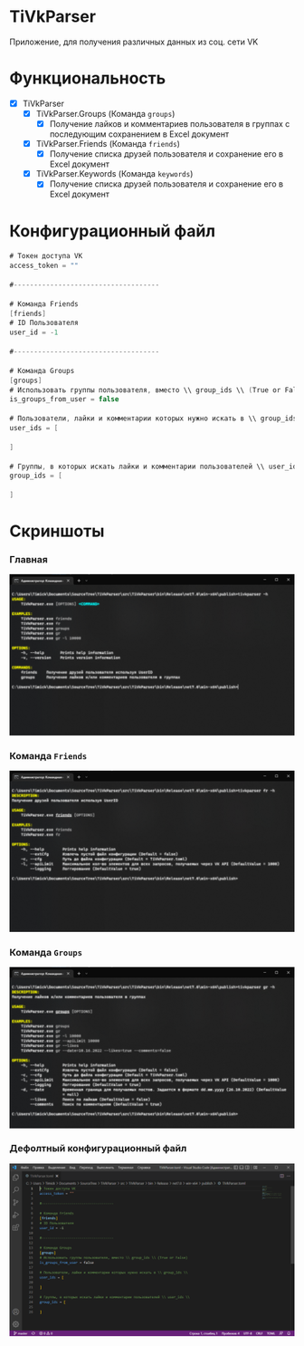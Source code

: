 # TiVkParser
Приложение, для получения различных данных из соц. сети VK

# Функциональность
- [x] TiVkParser
  - [x] TiVkParser.Groups (Команда ```groups```)
    - [x] Получение лайков и комментариев пользователя в группах c последующим сохранением в Excel документ
  - [x] TiVkParser.Friends (Команда ```friends```)
    - [x] Получение списка друзей пользователя и сохранение его в Excel документ
  - [x] TiVkParser.Keywords (Команда ```keywords```)
    - [x] Получение списка друзей пользователя и сохранение его в Excel документ
# Конфигурационный файл
```c#
# Токен доступа VK
access_token = ""

#------------------------------------

# Команда Friends
[friends]
# ID Пользователя
user_id = -1

#------------------------------------

# Команда Groups
[groups]
# Использовать группы пользователя, вместо \\ group_ids \\ (True or False)
is_groups_from_user = false

# Пользователи, лайки и комментарии которых нужно искать в \\ group_ids \\
user_ids = [
    
]

# Группы, в которых искать лайки и комментарии пользователей \\ user_ids \\
group_ids = [
    
]
```

# Скриншоты
### Главная

<img src="screenshots/0.png" />

### Команда ```Friends```

<img src="screenshots/1.png" />

### Команда ```Groups```

<img src="screenshots/2.png" />

### Дефолтный конфигурационный файл

<img src="screenshots/3.png" />
